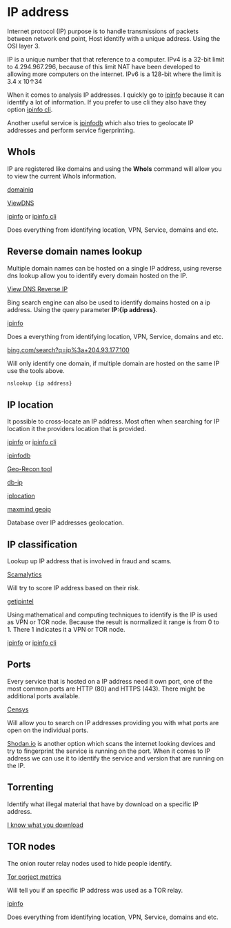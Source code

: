 # IP address

Internet protocol (IP) purpose is to handle transmissions of packets between network end point, Host identify with a unique address. Using the OSI layer 3.

IP is a unique number that that reference to a computer.
IPv4 is a 32-bit limit to 4.294.967.296, because of this limit NAT have been developed to allowing more computers on the internet.
IPv6 is a 128-bit where the limit is 3.4 x 10↑34

When it comes to analysis IP addresses. I quickly go to [ipinfo](https://ipinfo.io/) because it can identify a lot of information. If you prefer to use cli they also have they option [ipinfo cli](https://github.com/ipinfo/cli).


Another useful service is [ipinfodb](https://www.ipinfodb.com/) which also tries to geolocate IP addresses and perform service figerprinting.
## WhoIs

IP are registered like domains and using the **WhoIs** command will allow you to view the current WhoIs information.

[domainiq](https://www.domainiq.com/)

[ViewDNS](https://viewdns.info/whois/)

[ipinfo](https://ipinfo.io/) or [ipinfo cli](https://github.com/ipinfo/cli)

Does everything from identifying location, VPN, Service, domains and etc.

## Reverse domain names lookup
Multiple domain names can be hosted on a single IP address, using reverse dns lookup allow you to identify every domain hosted on the IP.

[View DNS Reverse IP](https://viewdns.info/reverseip/)

Bing search engine can also be used to identify domains hosted on a ip address. Using the query parameter **IP:{ip address}**.

[ipinfo](https://ipinfo.io/)

Does a everything from identifying location, VPN, Service, domains and etc.

[bing.com/search?q=ip%3a+204.93.177.100](https://www.bing.com/search?q=ip%3a+204.93.177.100)

Will only identify one domain, if multiple domain are hosted on the same IP use the tools above.

````cmd
nslookup {ip address}
````

## IP location
It possible to cross-locate an IP address.
Most often when searching for IP location it the providers location that is provided.

[ipinfo](https://ipinfo.io/) or [ipinfo cli](https://github.com/ipinfo/cli)

[ipinfodb](https://www.ipinfodb.com/)

[Geo-Recon tool](https://github.com/radioactivetobi/geo-recon)

[db-ip](https://db-ip.com/)

[iplocation](https://www.iplocation.net/)

[maxmind geoip](https://dev.maxmind.com/geoip/geolite2-free-geolocation-data?lang=en)

Database over IP addresses geolocation.

## IP classification

Lookup up IP address that is involved in fraud and scams.

[Scamalytics](https://scamalytics.com/ip)

Will try to score IP address based on their risk.

[getipintel](https://getipintel.net/)

Using mathematical and computing techniques to identify is the IP is used as VPN or TOR node. Because the result is normalized it range is from 0 to 1. There 1 indicates it a VPN or TOR node.

[ipinfo](https://ipinfo.io/) or [ipinfo cli](https://github.com/ipinfo/cli)

## Ports

Every service that is hosted on a IP address need it own port, one of the most common ports are HTTP (80) and HTTPS (443). There might be additional ports available.

[Censys](https://search.censys.io/)

Will allow you to search on IP addresses providing you with what ports are open on the individual ports.

[Shodan.io](https://www.shodan.io/) is another option which scans the internet looking devices and try to fingerprint the service is running on the port. When it comes to IP address we can use it to identify the service and version that are running on the IP.


## Torrenting

Identify what illegal material that have by download on a specific IP address.

[I know what you download](https://iknowwhatyoudownload.com/)


## TOR nodes

The onion router relay nodes used to hide people identify.

[Tor porject metrics](https://metrics.torproject.org/exonerator.html)

Will tell you if an specific IP address was used as a TOR relay.

[ipinfo](https://ipinfo.io/)

Does everything from identifying location, VPN, Service, domains and etc.